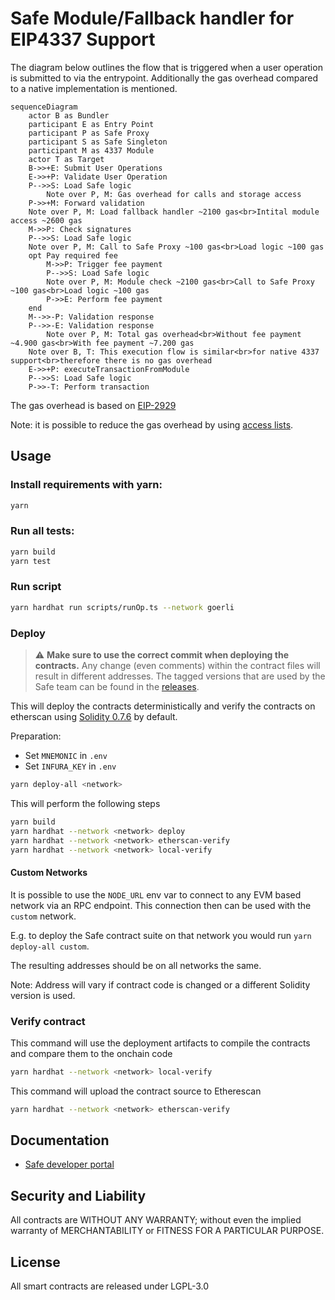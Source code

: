 # Safe Module/Fallback handler for EIP4337 Support

The diagram below outlines the flow that is triggered when a user operation is submitted to via the entrypoint. Additionally the gas overhead compared to a native implementation is mentioned.

```mermaid
sequenceDiagram
    actor B as Bundler
    participant E as Entry Point
    participant P as Safe Proxy
    participant S as Safe Singleton
    participant M as 4337 Module
    actor T as Target
    B->>+E: Submit User Operations
    E->>+P: Validate User Operation
    P-->>S: Load Safe logic
        Note over P, M: Gas overhead for calls and storage access
    P->>+M: Forward validation
    Note over P, M: Load fallback handler ~2100 gas<br>Intital module access ~2600 gas
    M->>P: Check signatures
    P-->>S: Load Safe logic
    Note over P, M: Call to Safe Proxy ~100 gas<br>Load logic ~100 gas
    opt Pay required fee
        M->>P: Trigger fee payment
        P-->>S: Load Safe logic
        Note over P, M: Module check ~2100 gas<br>Call to Safe Proxy ~100 gas<br>Load logic ~100 gas
        P->>E: Perform fee payment
    end
    M-->>-P: Validation response
    P-->>-E: Validation response
        Note over P, M: Total gas overhead<br>Without fee payment ~4.900 gas<br>With fee payment ~7.200 gas
    Note over B, T: This execution flow is similar<br>for native 4337 support<br>therefore there is no gas overhead
    E->>+P: executeTransactionFromModule
    P-->>S: Load Safe logic
    P->>-T: Perform transaction
```

The gas overhead is based on [EIP-2929](https://eips.ethereum.org/EIPS/eip-2929)

Note: it is possible to reduce the gas overhead by using [access lists](https://eips.ethereum.org/EIPS/eip-2930).

## Usage

### Install requirements with yarn:

```bash
yarn
```

### Run all tests:

```bash
yarn build
yarn test
```

### Run script

```bash
yarn hardhat run scripts/runOp.ts --network goerli
```

### Deploy

> :warning: **Make sure to use the correct commit when deploying the contracts.** Any change (even comments) within the contract files will result in different addresses. The tagged versions that are used by the Safe team can be found in the [releases](https://github.com/5afe/eip4337-diatomic/releases).

This will deploy the contracts deterministically and verify the contracts on etherscan using [Solidity 0.7.6](https://github.com/ethereum/solidity/releases/tag/v0.7.6) by default.

Preparation:

- Set `MNEMONIC` in `.env`
- Set `INFURA_KEY` in `.env`

```bash
yarn deploy-all <network>
```

This will perform the following steps

```bash
yarn build
yarn hardhat --network <network> deploy
yarn hardhat --network <network> etherscan-verify
yarn hardhat --network <network> local-verify
```

#### Custom Networks

It is possible to use the `NODE_URL` env var to connect to any EVM based network via an RPC endpoint. This connection then can be used with the `custom` network.

E.g. to deploy the Safe contract suite on that network you would run `yarn deploy-all custom`.

The resulting addresses should be on all networks the same.

Note: Address will vary if contract code is changed or a different Solidity version is used.

### Verify contract

This command will use the deployment artifacts to compile the contracts and compare them to the onchain code

```bash
yarn hardhat --network <network> local-verify
```

This command will upload the contract source to Etherescan

```bash
yarn hardhat --network <network> etherscan-verify
```

## Documentation

- [Safe developer portal](http://docs.gnosis-safe.io)

## Security and Liability

All contracts are WITHOUT ANY WARRANTY; without even the implied warranty of MERCHANTABILITY or FITNESS FOR A PARTICULAR PURPOSE.

## License

All smart contracts are released under LGPL-3.0
